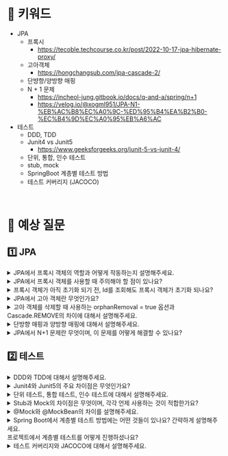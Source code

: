 # 📍 키워드
- JPA
    - 프록시
        - https://tecoble.techcourse.co.kr/post/2022-10-17-jpa-hibernate-proxy/
    - 고아객체
        - https://hongchangsub.com/jpa-cascade-2/
    - 단뱡향/양방향 매핑
    - N + 1 문제
        - https://incheol-jung.gitbook.io/docs/q-and-a/spring/n+1
        - https://velog.io/@xogml951/JPA-N1-%EB%AC%B8%EC%A0%9C-%ED%95%B4%EA%B2%B0-%EC%B4%9D%EC%A0%95%EB%A6%AC
- 테스트
    - DDD, TDD
    - Junit4 vs Junit5
        - https://www.geeksforgeeks.org/junit-5-vs-junit-4/
    - 단위, 통합, 인수 테스트
    - stub, mock
    - SpringBoot 계층별 테스트 방법
    - 테스트 커버리지 (JACOCO)

<br>

# 📍 예상 질문
## 1️⃣ JPA
<details>
<summary>JPA에서 프록시 객체의 역할과 어떻게 작동하는지 설명해주세요.</summary>
<div markdown="1">

- JPA에서 프록시 객체를 통해 지연 로딩을 구현하고 있습니다. 하이버네이트는 지연 로딩을 사용하는 연관관계 자리에 프록시 객체를 주입하여 실제 객체가 들어있는 것처럼 동작하도록 합니다. 덕분에 우리는 연관관계 자리에 프록시 객체가 들어있든 실제 객체가 들어있든 신경쓰지 않고 사용할 수 있습니다.
- 프록시 객체는 실제 객체에 대한 참조를 보관하여, 프록시 객체의 메서드를 호출했을 때 실제 객체의 메서드를 호출합니다. 프록시 객체는 최초 지연 로딩 시점에는 참조 값이 없고, 실제 객체의 메서드를 호출할 필요가 있을 때 데이터베이스를 조회해서 참조 값을 채우며, 이를 프록시 객체 초기화라고 부릅니다.

</div>
</details>
<details>
<summary>JPA에서 프록시 객체를 사용할 때 주의해야 할 점이 있나요?</summary>
<div markdown="1">

- 프록시 객체를 초기화할 때 주의해야 합니다. 바로 프록시 객체를 초기화 하지 못하는 경우 입니다. 프록시의 초기화는 영속성 컨텍스트의 도움을 받습니다. 따라서 영속성 컨텍스트의 관리를 받지 못하는 상황, 즉 준영속 상태의 프록시를 초기화 한다던가 OSIV 옵션이 꺼져 있는 상황에서 트랜잭션 바깥에서 프록시를 초기화하려는 경우 LazyInitializationException가 발생할 수 있습니다.
- 프록시 객체끼리 동등성을 비교할 때 주의해야 합니다. 보통 JPA 엔티티의 equals는 id값만 비교해서 재정의할 경우, 동등성이 다르게 나옵니다. equals가 호출되는 객체는 getId가 아닌 메서드를 호출해서 실제 객체의 equals가 호출되는데 이 객체의 클래스는 원본 객체의 클래스 타입이 나오고, 인수인 프록시 객체는 프록시 타입이 나오게 되어 클래스 타입 비교에서 false가 나옵니다. 또한 프록시 객체의 값들은 모두 null이기 때문에 id를 비교하는 부분에서도 false가 나옵니다.

</div>
</details>
<details>
<summary>프록시 객체가 아직 초기화 되기 전, Id를 조회해도 프록시 객체가 초기화 되나요?</summary>
<div markdown="1">

- getId 메서드를 통해 id(식별자)를 조회할 때는 프록시 객체가 초기화 되지 않습니다. 일반적으로는 식별자 접근 시 프록시를 초기화하는 옵션이 꺼져 있습니다.
- 만약 getter에 대한 자바 빈 규약을 만족시키지 못하거나, 식별자 이름과 매칭되지 않는 메서드로 호출할 경우에는 프록시가 초기화 됩니다.

</div>
</details>
<details>
<summary>JPA에서 고아 객체란 무엇인가요?</summary>
<div markdown="1">

- 고아 객체는 부모 엔티티와의 연관관계가 끊어진 자식 엔티티를 의미합니다. 즉, 자식 엔티티가 더 이상 부모 엔티티에 속하지 않을 때, 그 자식 엔티티를 고아 객체라고 합니다.

</div>
</details>
<details>
<summary>고아 객체를 삭제할 때 사용하는 orphanRemoval = true 옵션과 Cascade.REMOVE의 차이에 대해서 설명해주세요.</summary>
<div markdown="1">

- orphanRemoval = true
    - orphanRemoval 옵션은 부모 엔티티와 연관관계가 끊어진 자식 엔티티를 자동으로 삭제하는 기능입니다. 즉, 부모 엔티티의 컬렉션에서 특정 자식 엔티티를 제거하면, 해당 자식 엔티티는 고아 객체(orphan)로 간주되어 자동으로 데이터베이스에서 삭제됩니다.
    - 연관관계가 끊어진 자식 엔티티에만 영향을 미칩니다. 즉, 부모 엔티티와의 연관관계만을 기준으로 삭제 여부를 판단합니다.
- CascadeType.REMOVE
    - CascadeType.REMOVE는 특정 엔티티를 삭제할 때, 그 엔티티와 연관된 엔티티도 함께 삭제하도록 JPA에 지시하는 옵션입니다. 이는 엔티티 간의 계층적인 관계에서 특히 유용합니다.
    - 부모 엔티티가 삭제될 때 연관된 자식 엔티티들도 함께 삭제되는 것을 의미합니다. 즉, 부모 엔티티의 생명주기에 따라 자식 엔티티의 생명주기가 결정됩니다.

</div>
</details>
<details>
<summary>단방향 매핑과 양방향 매핑에 대해서 설명해주세요.</summary>
<div markdown="1">

- 단방향 매핑
    - 단방향 매핑은 한 엔티티가 다른 엔티티를 참조할 수 있지만, 반대 방향으로는 참조할 수 없는 구조입니다. 즉, 관계를 가지는 엔티티 중 한 쪽만이 다른 쪽을 알고 있습니다. 
    - 장점: 단방향 매핑은 관계의 소유자가 명확하기 때문에 구현이 상대적으로 단순하고 이해하기 쉽습니다.
    - 단점: 반대 방향에서의 조회나 연산이 필요할 때 제한적입니다.
- 양방향 매핑
    - 양방향 매핑은 두 엔티티가 서로를 참조할 수 있는 구조입니다. 이 경우, 양쪽 엔티티 모두에서 관계의 반대편을 참조할 수 있습니다.
    - 장점: 양쪽에서 서로를 참조할 수 있으므로, 더 유연하게 엔티티 간의 관계를 활용할 수 있습니다. 데이터를 조회하거나 연산을 수행할 때 다양한 방법을 사용할 수 있습니다.
    - 단점: 구현이 복잡하고, 양쪽에서 관계를 관리해야 하기 때문에 주의 깊게 코드를 작성해야 합니다. 특히, 연관관계 편의 메소드를 잘 구현하지 않으면 데이터 불일치가 발생할 수 있습니다.

</div>
</details>
<details>
<summary>JPA에서 N+1 문제란 무엇이며, 이 문제를 어떻게 해결할 수 있나요?</summary>
<div markdown="1">

- N+1 문제란 연관 관계가 설정된 엔티티를 조회할 경우에 조회된 데이터 갯수만큼 연관관계의 조회 쿼리가 추가로 발생하는 현상입니다.
- 해결 방법
    1. Fetch join - 연관된 엔티티를 하나의 쿼리로 함께 로딩하는 방식
    2. EntityGraph - EntityGraph를 사용하면, 복잡한 연관 관계를 가진 엔티티를 한번에 로딩할 수 있음
    3. FetchMode.SUBSELECT
    4. @BatchSize

</div>
</details>

## 2️⃣ 테스트
<details>
<summary>DDD와 TDD에 대해서 설명해주세요.</summary>
<div markdown="1">

- DDD(도메인 주도 설계)
    - DDD는 복잡한 소프트웨어의 설계와 개발 과정에서 도메인(문제 영역)을 중심으로 접근하는 방법론입니다. 이 방법론은 소프트웨어가 해결하려는 실제 문제 영역에 초점을 맞추며, 도메인 전문가와 개발자 간의 긴밀한 협력을 통해 도메인의 복잡성을 이해하고 모델링합니다. DDD의 주요 목표는 도메인의 복잡성을 관리하고, 유연하며 유지보수가 용이한 소프트웨어를 개발하는 것입니다.
- TDD(테스트 주도 개발)
    - TDD는 소프트웨어 개발 프로세스에서 테스트를 먼저 작성하고, 그 테스트를 통과하기 위한 최소한의 코드를 작성하는 접근 방식입니다. TDD는 설계와 개발 과정에서 테스트의 역할을 강조하며, 코드의 품질을 높이고 유지보수를 용이하게 하는 것을 목표로 합니다.
    - TDD의 기본 순환은 다음과 같습니다:
        1. 실패하는 테스트 작성: 개발할 기능에 대한 테스트 케이스를 먼저 작성합니다. 이 테스트는 처음에는 실패합니다.
        2. 테스트 통과를 위한 코드 작성: 테스트를 통과하기 위해 최소한의 코드를 작성합니다.
        3. 리팩토링: 코드를 개선하고 중복을 제거합니다.
    - TDD를 통해 개발 과정에서 리팩토링의 필요성을 줄이고, 소프트웨어의 품질을 높일 수 있습니다. 또한, 테스트 케이스를 먼저 작성함으로써, 개발자는 요구 사항을 더 명확하게 이해하고, 설계를 더 세심하게 고려하게 됩니다.

</div>
</details>
<details>
<summary>Junit4와 Junit5의 주요 차이점은 무엇인가요?</summary>
<div markdown="1">

1. 모듈 구조
    - JUnit4: 단일 jar 파일로 제공되며, 확장을 위해서는 별도의 라이브러리가 필요합니다.
    - JUnit5: JUnit 플랫폼, JUnit Jupiter, JUnit Vintage로 구성된 모듈화된 구조를 가지고 있습니다. 이는 테스트를 실행하는 플랫폼, 새로운 테스트를 작성하기 위한 API와 런타임, 그리고 구버전의 JUnit 테스트를 지원하기 위한 모듈입니다.
2. 어노테이션과 실행 모델
    - JUnit4:
        - @Before, @After, @BeforeClass, @AfterClass 등의 어노테이션을 사용합니다.
        - 테스트 메소드는 public void여야 하며, @Test 어노테이션으로 표시됩니다.
    - JUnit5:
        - @BeforeEach, @AfterEach, @BeforeAll, @AfterAll 등으로 변경되었습니다.
        - 테스트 메소드는 접근 제한자 없이 작성될 수 있으며 (package-private), 반환 타입이 void가 아닐 수도 있습니다.
        - 더 다양한 어노테이션을 지원합니다 (@DisplayName, @Nested, @Tag, @Disabled 등).
3. 확장 모델
    - JUnit4: 확장을 위해 @Rule과 @ClassRule 어노테이션을 사용합니다.
    - JUnit5: 더 강력하고 유연한 확장 모델을 제공합니다. @ExtendWith 어노테이션을 사용하여 커스텀 어노테이션을 만들 수 있으며, 테스트 실행 과정의 다양한 단계에서 사용자 정의 로직을 적용할 수 있습니다.
4. 테스트 인스턴스 라이프사이클
    - JUnit4: 기본적으로 테스트 메소드마다 새로운 테스트 인스턴스를 생성합니다.
    - JUnit5: @TestInstance 어노테이션을 사용하여 테스트 클래스당 인스턴스를 하나만 생성하는 방식을 선택할 수 있어, 테스트 간의 상태 공유가 용이해집니다.
5. 조건부 테스트 실행
    - JUnit5는 @EnabledOnOs, @EnabledIf, @EnabledIfSystemProperty 등의 어노테이션을 통해 특정 조건에서만 테스트를 실행하도록 할 수 있는 기능을 제공합니다. 이는 JUnit4에서는 제공되지 않는 기능입니다.
6. 동적 테스트
    - JUnit5는 테스트 케이스를 동적으로 생성하고 실행할 수 있는 API를 제공합니다. 이를 통해 런타임에 테스트 케이스를 생성하고 조건에 따라 다른 테스트를 실행할 수 있습니다.
7. Assertions
    - JUnit4: JUnit5와 비교하면 org.junit.Assert 클래스를 통해 기본 Assertion을 제공합니다.
    - JUnit5: 단일 테스트 내에서 여러 Assertion을 지원하는 AssertAll 및 기타 지원과 같은 다양한 메서드를 갖춘 보다 유연한 Assertions 클래스를 도입합니다.

</div>
</details>
<details>
<summary>단위 테스트, 통합 테스트, 인수 테스트에 대해서 설명해주세요.</summary>
<div markdown="1">

- 단위 테스트(Unit Test)
    - 정의: 단위 테스트는 소프트웨어의 가장 작은 실행 단위(함수나 메서드 등)를 개별적으로 검증하는 테스트입니다.
    - 목적: 코드의 개별 부분이 예상대로 정확하게 작동하는지 확인합니다. 이는 버그를 조기에 발견하고 수정할 수 있게 해주며, 코드의 품질을 향상시키는 데에 기여합니다.
- 통합 테스트(Integration Test)
    - 정의: 통합 테스트는 소프트웨어의 여러 모듈이나 시스템의 구성 요소가 함께 잘 작동하는지 확인하는 테스트입니다.
    - 목적: 각각의 모듈이나 컴포넌트가 서로 올바르게 통신하고 데이터를 정확하게 주고받는지 검증합니다. 이는 모듈 간의 인터페이스와 통합에 문제가 없는지 확인하는 데 중점을 둡니다.
- 인수 테스트(Acceptance Test)
    - 정의: 인수 테스트는 실제 사용자의 요구사항을 충족하는지 확인하기 위해 소프트웨어의 기능을 검증하는 테스트입니다.
    - 목적: 소프트웨어가 사용자의 비즈니스 요구사항과 일치하는지 확인하며, 종종 실제 사용 환경에서 수행됩니다. 이는 최종 사용자가 소프트웨어를 수용할 준비가 되었는지를 판단하는 데 기준이 됩니다.
- 요약
    - 단위 테스트는 가장 기본적인 수준에서 코드의 개별 부분을 검증합니다.
    - 통합 테스트는 여러 컴포넌트나 모듈이 함께 잘 작동하는지 검증합니다.
    - 인수 테스트는 실제 사용자의 요구사항을 충족하는지 전체 시스템이나 애플리케이션 레벨에서 검증합니다.

</div>
</details>
<details>
<summary>Stub과 Mock의 차이점은 무엇이며, 각각 언제 사용하는 것이 적합한가요?</summary>
<div markdown="1">

- Stub과 Mock은 모두 테스트를 위해 실제 객체를 대체하는 가짜 객체입니다. 그러나 이 둘은 사용 목적과 제공하는 기능에 있어서 차이가 있습니다.
- Stub
    - 정의: Stub은 테스트 중인 코드가 호출하는 다른 외부 시스템이나 컴포넌트를 대신하여, 미리 정의된 응답을 반환하는 간단한 구현입니다.
    - 목적: 주로 외부 시스템에 의존하는 부분을 격리시켜 테스트를 단순화하고, 외부 시스템으로부터의 입력값에 대한 예측 가능한 응답을 제공하기 위해 사용됩니다.
    - 적합한 사용 상황: 테스트하려는 코드가 외부 시스템으로부터 특정 값을 받아오는 경우, 이 값이 테스트의 실행과 결과에 영향을 미치는 경우에 Stub을 사용합니다.
- Mock
    - 정의: Mock은 Stub보다 복잡하며, 테스트 대상 코드와의 상호작용을 검증하기 위해 사용됩니다. Mock 객체는 테스트 중인 코드가 기대하는 방식으로 그 객체를 사용하고 있는지 확인하는 데에 사용됩니다.
    - 목적: Mock은 테스트 중인 코드가 외부 컴포넌트와의 상호작용을 정확하게 수행하는지 검증하기 위해 사용됩니다. 예를 들어, 특정 메서드가 호출되었는지, 몇 번 호출되었는지, 어떤 인자로 호출되었는지 등을 검증할 수 있습니다.
    - 적합한 사용 상황: 테스트하려는 코드가 외부 컴포넌트와의 상호작용 방식을 검증해야 할 때, 즉 어떤 함수가 호출되었는지, 어떤 순서로 호출되었는지 등의 행위를 검증해야 할 때 Mock을 사용합니다.
- 요약
    - Stub은 단순히 테스트를 위한 고정된 데이터를 반환하며, 테스트 중인 코드가 외부 시스템과의 상호작용 없이 동작할 수 있도록 합니다. 이는 주로 입력에 대한 예상 출력을 제공하는 데 사용됩니다.
    - Mock은 더 복잡하고, 테스트 중인 코드가 외부 시스템이나 컴포넌트와 상호작용하는 방식을 검증하는 데 사용됩니다. 이를 통해 특정 메서드의 호출 여부, 호출 횟수, 호출 시 사용된 인자 등을 검증할 수 있습니다.
- 따라서, 단순히 외부 시스템으로부터의 데이터 응답만 필요한 경우에는 Stub을, 외부 컴포넌트와의 상호작용을 보다 세밀하게 검증해야 하는 경우에는 Mock을 사용하는 것이 적합합니다.

</div>
</details>
<details>
<summary>@Mock와 @MockBean의 차이를 설명해주세요.</summary>
<div markdown="1">

- @Mock
    - 개요: @Mock은 Mockito 라이브러리에서 제공하는 어노테이션입니다. 이는 주로 단위 테스트에서 사용되며, 특정 클래스의 모의 객체를 생성하는 데 사용됩니다.
    - 적용 범위: @Mock으로 생성된 모의 객체는 주로 해당 테스트 클래스 내에서만 유효합니다. 이는 해당 테스트에서만 사용되는 독립적인 모의 객체를 만들 때 유용합니다.
    - 사용 예: 단위 테스트에서 특정 메소드의 동작을 모의하기 위해 사용됩니다. 예를 들어, 데이터베이스 접근 로직을 가진 클래스를 테스트할 때 실제 데이터베이스에 접근하지 않고 @Mock을 사용하여 해당 클래스의 의존성을 모의할 수 있습니다.
- @MockBean
    - 개요: @MockBean은 스프링 부트 테스트에서 제공하는 어노테이션입니다. 스프링 애플리케이션 컨텍스트(Application Context) 내에 있는 빈(Bean)을 모의 객체로 대체할 때 사용됩니다.
    - 적용 범위: @MockBean으로 생성된 모의 객체는 스프링의 애플리케이션 컨텍스트에 추가되므로, 해당 스프링 애플리케이션 컨텍스트를 공유하는 모든 테스트에서 사용될 수 있습니다. 이는 애플리케이션의 다양한 부분에서 동일한 모의 객체를 재사용하고 싶을 때 유용합니다.
    - 사용 예: 통합 테스트에서 특정 빈의 실제 로직을 모의 로직으로 대체하여 테스트의 복잡성을 줄이고, 외부 시스템에 대한 의존성을 제거하고자 할 때 사용됩니다. 예를 들어, 웹 컨트롤러 테스트 시, 실제 서비스 레이어를 모의 서비스 레이어로 대체하여 테스트할 수 있습니다.
- 요약
    - @Mock
        - Mockito 라이브러리 제공
        - 주로 단위 테스트에 사용
        - 테스트 클래스 내에서만 유효한 모의 객체 생성
    - @MockBean
        - 스프링 부트 테스트 제공
        - 주로 통합 테스트에 사용
        - 애플리케이션 컨텍스트 전역에서 유효한 모의 객체 생성, 다른 테스트와 공유 가능

</div>
</details>
<details>
<summary>Spring Boot에서 계층별 테스트 방법에는 어떤 것들이 있나요? 간략하게 설명해주세요.</summary>
<div markdown="1">

- 1. 단위 테스트(Unit Test)
    - 목적: 가장 기본적인 단위에서 코드의 정확성을 검증합니다.
    - 특징: 의존성을 모의 객체(Mock Objects)로 대체하여, 테스트하고자 하는 단위를 격리시킵니다. 빠르고 효율적입니다.
2. 서비스 레이어 테스트(Service Layer Test)
    - 목적: 비즈니스 로직이 기대대로 작동하는지 검증합니다.
    - 특징: 서비스 레이어를 테스트하기 위해 레포지토리 레이어를 모의 객체로 대체합니다. 트랜잭션 관리가 중요할 수 있습니다.
3. 리포지토리 레이어 테스트(Repository Layer Test)
    - 목적: 데이터베이스와의 상호작용이 정확하게 이루어지는지 검증합니다.
    - 특징: @DataJpaTest 어노테이션을 사용하여 리포지토리 레이어만을 로드하고, 데이터베이스 트랜잭션을 관리합니다.
4. 컨트롤러 테스트(Controller Test)
    - 목적: HTTP 요청과 응답이 올바르게 처리되는지 검증합니다.
    - 특징: @WebMvcTest 어노테이션을 사용하여 컨트롤러 레이어만을 로드합니다. MockMvc를 사용해 HTTP 요청을 모의하고, 결과를 검증할 수 있습니다.
5. 통합 테스트(Integration Test)
    - 목적: 애플리케이션의 여러 컴포넌트가 함께 잘 작동하는지 확인합니다.
    - 특징: @SpringBootTest 어노테이션을 사용하여 전체 애플리케이션 컨텍스트를 로드합니다. 실제 애플리케이션에 가까운 환경에서 테스트가 가능합니다.

</div>
</details>
<summary>프로젝트에서 계층별 테스트를 어떻게 진행하셨나요?</summary>
<div markdown="1">


</div>
</details>
<details>
<summary>테스트 커버리지와 JACOCO에 대해서 설명해주세요.</summary>
<div markdown="1">

- 테스트 커버리지
    - 테스트 커버리지는 소프트웨어 테스트가 얼마나 소스 코드를 커버하고 있는지를 나타내는 지표입니다. 다시 말해, 전체 코드 중 테스트로 검증된 부분이 얼마나 되는지를 수치적으로 표현한 것이죠. 이는 테스트의 완성도와 품질을 평가하는 중요한 기준 중 하나로 활용됩니다.
    - 테스트 커버리지는 소프트웨어의 품질을 보장하는 데 중요한 역할을 합니다. 높은 테스트 커버리지는 코드에 대한 신뢰도를 높여주며, 잠재적인 버그와 결함을 사전에 발견할 수 있는 기회를 제공합니다. 하지만, 100% 테스트 커버리지가 모든 버그를 제거한다는 것을 보장하지는 않습니다. 따라서 개발자는 테스트 커버리지와 함께 코드의 품질을 종합적으로 평가하고, 테스트 케이스의 질에도 주의를 기울여야 합니다.
- JACOCO
    - JaCoCo(Java Code Coverage)는 자바 애플리케이션의 코드 커버리지를 측정하는 도구입니다. 이는 주로 개발자가 자신의 코드가 얼마나 잘 테스트되었는지를 확인하기 위해 사용되며, 테스트 커버리지 보고서를 생성하여 어떤 코드 부분이 테스트되었고, 어떤 부분이 누락되었는지를 시각적으로 보여줍니다.

</div>
</details>